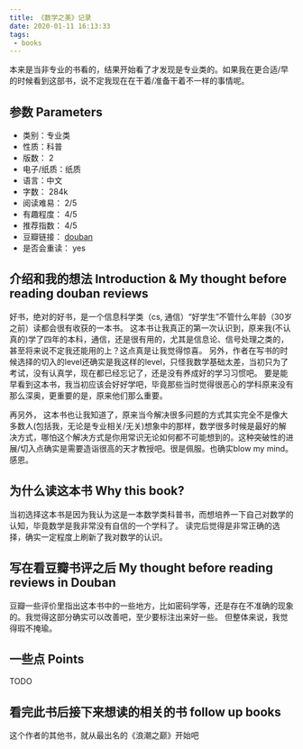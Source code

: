 ```yaml
---
title: 《数学之美》记录
date: 2020-01-11 16:13:33
tags: 
 - books
---
```


本来是当非专业的书看的，结果开始看了才发现是专业类的。如果我在更合适/早的时候看到这部书，说不定我现在在干着/准备干着不一样的事情呢。

<!-- more -->

## 参数 Parameters

* 类别：专业类
* 性质：科普
* 版数： 2
* 电子/纸质：纸质
* 语言：中文
* 字数： 284k
* 阅读难易： 2/5
* 有趣程度： 4/5
* 推荐指数： 4/5
* 豆瓣链接： [douban](https://book.douban.com/subject/26163454)
* 是否会重读： yes

## 介绍和我的想法 Introduction & My thought before reading douban reviews
好书，绝对的好书，是一个信息科学类（cs, 通信）“好学生”不管什么年龄（30岁之前）读都会很有收获的一本书。
这本书让我真正的第一次认识到，原来我(不认真的)学了四年的本科，通信，还是很有用的，尤其是信息论、信号处理之类的，甚至将来说不定我还能用的上？这点真是让我觉得惊喜。
另外，作者在写书的时候选择的切入的level还确实是我这样的level，只怪我数学基础太差，当初只为了考试，没有认真学，现在都已经忘记了，还是没有养成好的学习习惯吧。
要是能早看到这本书，我当初应该会好好学吧，毕竟那些当时觉得很恶心的学科原来没有那么深奥，更重要的是，原来他们那么重要。

再另外， 这本书也让我知道了，原来当今解决很多问题的方式其实完全不是像大多数人(包括我，无论是专业相关/无关)想象中的那样，数学很多时候是最好的解决方式，哪怕这个解决方式是你用常识无论如何都不可能想到的。这种突破性的进展/切入点确实是需要造诣很高的天才教授吧。很是佩服。也确实blow my mind。感恩。


## 为什么读这本书 Why this book?
当初选择这本书是因为我认为这是一本数学类科普书，而想培养一下自己对数学的认知，毕竟数学是我非常没有自信的一个学科了。
读完后觉得是非常正确的选择，确实一定程度上刷新了我对数学的认识。


## 写在看豆瓣书评之后 My thought before reading reviews in Douban
豆瓣一些评价里指出这本书中的一些地方，比如密码学等，还是存在不准确的现象的。我觉得这部分确实可以改善吧，至少要标注出来好一些。
但整体来说，我觉得瑕不掩瑜。


## 一些点 Points
TODO

## 看完此书后接下来想读的相关的书 follow up books
这个作者的其他书，就从最出名的《浪潮之巅》开始吧
